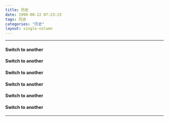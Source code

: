 ```yaml
---
title: 历史
date: 1990-08-22 07:23:23
tags: 历史
categories: "历史"
layout: single-column
---
```


***
#### <i class="icon-folder-open"></i> Switch to another
#### <i class="icon-folder-open"></i> Switch to another
#### <i class="icon-folder-open"></i> Switch to another
#### <i class="icon-folder-open"></i> Switch to another
#### <i class="icon-folder-open"></i> Switch to another
#### <i class="icon-folder-open"></i> Switch to another
***
